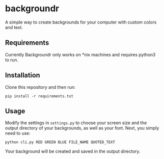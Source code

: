 # backgroundr
A simple way to create backgrounds for your computer with custom colors and text.

## Requirements
Currently Backgroundr only works on *nix machines and requires python3 to run.

## Installation
Clone this repository and then run:
```
pip install -r requirements.txt
```

## Usage
Modify the settings in ```settings.py``` to choose your screen size and the output directory of your backgrounds, as well as your font.  Next, you simply need to use:  
```
python cli.py RED GREEN BLUE FILE_NAME QUOTED_TEXT
```
Your background will be created and saved in the output directory.
